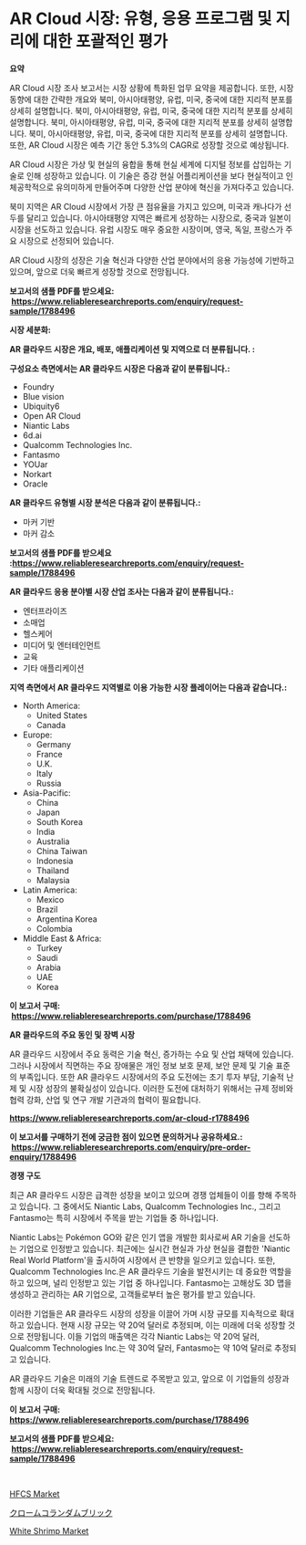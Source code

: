 <p><h1>AR Cloud 시장: 유형, 응용 프로그램 및 지리에 대한 포괄적인 평가</h1></p><p><strong>요약</strong></p>
<p><p>AR Cloud 시장 조사 보고서는 시장 상황에 특화된 업무 요약을 제공합니다. 또한, 시장 동향에 대한 간략한 개요와 북미, 아시아태평양, 유럽, 미국, 중국에 대한 지리적 분포를 상세히 설명합니다. 북미, 아시아태평양, 유럽, 미국, 중국에 대한 지리적 분포를 상세히 설명합니다. 북미, 아시아태평양, 유럽, 미국, 중국에 대한 지리적 분포를 상세히 설명합니다. 북미, 아시아태평양, 유럽, 미국, 중국에 대한 지리적 분포를 상세히 설명합니다. 또한, AR Cloud 시장은 예측 기간 동안 5.3%의 CAGR로 성장할 것으로 예상됩니다.</p><p>AR Cloud 시장은 가상 및 현실의 융합을 통해 현실 세계에 디지털 정보를 삽입하는 기술로 인해 성장하고 있습니다. 이 기술은 증강 현실 어플리케이션을 보다 현실적이고 인체공학적으로 유의미하게 만들어주며 다양한 산업 분야에 혁신을 가져다주고 있습니다.</p><p>북미 지역은 AR Cloud 시장에서 가장 큰 점유율을 가지고 있으며, 미국과 캐나다가 선두를 달리고 있습니다. 아시아태평양 지역은 빠르게 성장하는 시장으로, 중국과 일본이 시장을 선도하고 있습니다. 유럽 시장도 매우 중요한 시장이며, 영국, 독일, 프랑스가 주요 시장으로 선정되어 있습니다.</p><p>AR Cloud 시장의 성장은 기술 혁신과 다양한 산업 분야에서의 응용 가능성에 기반하고 있으며, 앞으로 더욱 빠르게 성장할 것으로 전망됩니다.</p></p>
<p><strong>보고서의 샘플 PDF를 받으세요: &nbsp;<a href="https://www.reliableresearchreports.com/enquiry/request-sample/1788496">https://www.reliableresearchreports.com/enquiry/request-sample/1788496</a></strong></p>
<p><strong>시장 세분화:</strong></p>
<p><strong> AR 클라우드 시장은 개요, 배포, 애플리케이션 및 지역으로 더 분류됩니다. :</strong></p>
<p><strong>구성요소 측면에서는 AR 클라우드 시장은 다음과 같이 분류됩니다.:</strong></p>
<p><ul><li>Foundry</li><li>Blue vision</li><li>Ubiquity6</li><li>Open AR Cloud</li><li>Niantic Labs</li><li>6d.ai</li><li>Qualcomm Technologies Inc.</li><li>Fantasmo</li><li>YOUar</li><li>Norkart</li><li>Oracle</li></ul></p>
<p><strong> AR 클라우드 유형별 시장 분석은 다음과 같이 분류됩니다.:</strong></p>
<p><ul><li>마커 기반</li><li>마커 감소</li></ul></p>
<p><strong>보고서의 샘플 PDF를 받으세요 :<a href="https://www.reliableresearchreports.com/enquiry/request-sample/1788496">https://www.reliableresearchreports.com/enquiry/request-sample/1788496</a></strong></p>
<p><strong> AR 클라우드 응용 분야별 시장 산업 조사는 다음과 같이 분류됩니다.:</strong></p>
<p><ul><li>엔터프라이즈</li><li>소매업</li><li>헬스케어</li><li>미디어 및 엔터테인먼트</li><li>교육</li><li>기타 애플리케이션</li></ul></p>
<p><strong>지역 측면에서 AR 클라우드 지역별로 이용 가능한 시장 플레이어는 다음과 같습니다.:</strong></p>
<p><ul>
    <li>
        North America:
        <ul>
            <li>United States</li>
            <li>Canada</li>
        </ul>
    </li>
    <li>
        Europe:
        <ul>
            <li>Germany</li>
            <li>France</li>
            <li>U.K.</li>
            <li>Italy</li>
            <li>Russia</li>
        </ul>
    </li>
    <li>
        Asia-Pacific:
        <ul>
            <li>China</li>
            <li>Japan</li>
            <li>South Korea</li>
            <li>India</li>
            <li>Australia</li>
            <li>China Taiwan</li>
            <li>Indonesia</li>
            <li>Thailand</li>
            <li>Malaysia</li>
        </ul>
    </li>
    <li>
        Latin America:
        <ul>
            <li>Mexico</li>
            <li>Brazil</li>
            <li>Argentina Korea</li>
            <li>Colombia</li>
        </ul>
    </li>
    <li>
        Middle East & Africa:
        <ul>
            <li>Turkey</li>
            <li>Saudi</li>
            <li>Arabia</li>
            <li>UAE</li>
            <li>Korea</li>
        </ul>
    </li>
    </ul></p>
<p><strong>이 보고서 구매: &nbsp;<a href="https://www.reliableresearchreports.com/purchase/1788496">https://www.reliableresearchreports.com/purchase/1788496</a></strong></p>
<p><strong>AR 클라우드의 주요 동인 및 장벽 시장</strong></p>
<p><p>AR 클라우드 시장에서 주요 동력은 기술 혁신, 증가하는 수요 및 산업 채택에 있습니다. 그러나 시장에서 직면하는 주요 장애물은 개인 정보 보호 문제, 보안 문제 및 기술 표준의 부족입니다. 또한 AR 클라우드 시장에서의 주요 도전에는 초기 투자 부담, 기술적 난제 및 시장 성장의 불확실성이 있습니다. 이러한 도전에 대처하기 위해서는 규제 정비와 협력 강화, 산업 및 연구 개발 기관과의 협력이 필요합니다.</p></p>
<p><strong><a href="https://www.reliableresearchreports.com/ar-cloud-r1788496">https://www.reliableresearchreports.com/ar-cloud-r1788496</a></strong></p>
<p><strong>이 보고서를 구매하기 전에 궁금한 점이 있으면 문의하거나 공유하세요.: &nbsp;<a href="https://www.reliableresearchreports.com/enquiry/pre-order-enquiry/1788496">https://www.reliableresearchreports.com/enquiry/pre-order-enquiry/1788496</a></strong></p>
<p><strong>경쟁 구도</strong></p>
<p><p>최근 AR 클라우드 시장은 급격한 성장을 보이고 있으며 경쟁 업체들이 이를 향해 주목하고 있습니다. 그 중에서도 Niantic Labs, Qualcomm Technologies Inc., 그리고 Fantasmo는 특히 시장에서 주목을 받는 기업들 중 하나입니다.</p><p>Niantic Labs는 Pokémon GO와 같은 인기 앱을 개발한 회사로써 AR 기술을 선도하는 기업으로 인정받고 있습니다. 최근에는 실시간 현실과 가상 현실을 결합한 'Niantic Real World Platform'을 출시하여 시장에서 큰 반향을 일으키고 있습니다. 또한, Qualcomm Technologies Inc.은 AR 클라우드 기술을 발전시키는 데 중요한 역할을 하고 있으며, 널리 인정받고 있는 기업 중 하나입니다. Fantasmo는 고해상도 3D 맵을 생성하고 관리하는 AR 기업으로, 고객들로부터 높은 평가를 받고 있습니다.</p><p>이러한 기업들은 AR 클라우드 시장의 성장을 이끌어 가며 시장 규모를 지속적으로 확대하고 있습니다. 현재 시장 규모는 약 20억 달러로 추정되며, 이는 미래에 더욱 성장할 것으로 전망됩니다. 이들 기업의 매출액은 각각 Niantic Labs는 약 20억 달러, Qualcomm Technologies Inc.는 약 30억 달러, Fantasmo는 약 10억 달러로 추정되고 있습니다.</p><p>AR 클라우드 기술은 미래의 기술 트렌드로 주목받고 있고, 앞으로 이 기업들의 성장과 함께 시장이 더욱 확대될 것으로 전망됩니다.</p></p>
<p><strong>이 보고서 구매: &nbsp; <a href="https://www.reliableresearchreports.com/purchase/1788496">https://www.reliableresearchreports.com/purchase/1788496</a></strong></p>
<p><strong>보고서의 샘플 PDF를 받으세요: &nbsp;<a href="https://www.reliableresearchreports.com/enquiry/request-sample/1788496">https://www.reliableresearchreports.com/enquiry/request-sample/1788496</a></strong><strong></strong></p>
<p>&nbsp;</p>
<p><p><a href="https://fuschia-pecorino-a6d.notion.site/HFCS-Market-Report-Reveals-the-Latest-Trends-And-Growth-Opportunities-of-this-Market-99cd87fccf3245aa8e4377d3e4c31749">HFCS Market</a></p><p><a href="https://github.com/xnljig2898992/Market-Research-Report-List-1/blob/main/492433328777.md">クロームコランダムブリック</a></p><p><a href="https://changeable-paste-463.notion.site/White-Shrimp-Market-Size-CAGR-Trends-2024-2030-365d370a21f642f0b7208eecd4b2ae38">White Shrimp Market</a></p></p>